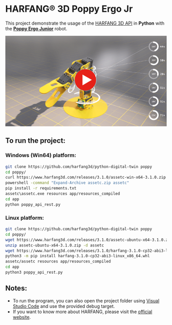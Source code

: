 # HARFANG® 3D Poppy Ergo Jr

This project demonstrate the usage of the [HARFANG 3D API](https://www.harfang3d.com/releases/3.1.0/) in **Python** with the [**Poppy Ergo Junior**](https://www.poppy-project.org/en/robots/poppy-ergo-jr/) robot.

[![](https://raw.githubusercontent.com/harfang3d/image-storage/main/portfolio/3.0.0/digital-twin-poppy-ergo-jr-yt.png)](https://www.youtube.com/watch?v=5kzy_JD_1Ag)

## To run the project:

### Windows (Win64) platform:

```bash
git clone https://github.com/harfang3d/python-digital-twin poppy
cd poppy/
curl https://www.harfang3d.com/releases/3.1.0/assetc-win-x64-3.1.0.zip --output assetc.zip
powershell -command "Expand-Archive assetc.zip assetc"
pip install -r requirements.txt
assetc\assetc.exe resources app/resources_compiled
cd app
python poppy_api_rest.py
```

### Linux platform:

```bash
git clone https://github.com/harfang3d/python-digital-twin poppy
cd poppy/
wget https://www.harfang3d.com/releases/3.1.0/assetc-ubuntu-x64-3.1.0.zip
unzip assetc-ubuntu-x64-3.1.0.zip -d assetc
wget https://www.harfang3d.com/releases/3.1.0/harfang-3.1.0-cp32-abi3-linux_x86_64.whl
python3 -m pip install harfang-3.1.0-cp32-abi3-linux_x86_64.whl
assetc/assetc resources app/resources_compiled
cd app
python3 poppy_api_rest.py
```

## Notes:

* To run the program, you can also open the project folder using [Visual Studio Code](https://code.visualstudio.com/) and use the provided debug target.
* If you want to know more about HARFANG, please visit the [official website](https://www.harfang3d.com).
